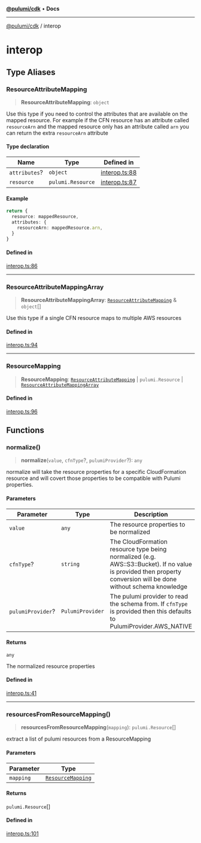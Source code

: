 [**@pulumi/cdk**](README.md) • **Docs**

***

[@pulumi/cdk](README.md) / interop

# interop

## Type Aliases

### ResourceAttributeMapping

> **ResourceAttributeMapping**: `object`

Use this type if you need to control the attributes that are available on the
mapped resource. For example if the CFN resource has an attribute called `resourceArn` and
the mapped resource only has an attribute called `arn` you can return the extra `resourceArn`
attribute

#### Type declaration

| Name | Type | Defined in |
| ------ | ------ | ------ |
| `attributes`? | `object` | [interop.ts:88](https://github.com/pulumi/pulumi-cdk/blob/main/src/interop.ts#L88) |
| `resource` | `pulumi.Resource` | [interop.ts:87](https://github.com/pulumi/pulumi-cdk/blob/main/src/interop.ts#L87) |

#### Example

```ts
return {
  resource: mappedResource,
  attributes: {
    resourceArn: mappedResource.arn,
  }
}
```

#### Defined in

[interop.ts:86](https://github.com/pulumi/pulumi-cdk/blob/main/src/interop.ts#L86)

***

### ResourceAttributeMappingArray

> **ResourceAttributeMappingArray**: [`ResourceAttributeMapping`](Namespace.interop.md#resourceattributemapping) & `object`[]

Use this type if a single CFN resource maps to multiple AWS resources

#### Defined in

[interop.ts:94](https://github.com/pulumi/pulumi-cdk/blob/main/src/interop.ts#L94)

***

### ResourceMapping

> **ResourceMapping**: [`ResourceAttributeMapping`](Namespace.interop.md#resourceattributemapping) \| `pulumi.Resource` \| [`ResourceAttributeMappingArray`](Namespace.interop.md#resourceattributemappingarray)

#### Defined in

[interop.ts:96](https://github.com/pulumi/pulumi-cdk/blob/main/src/interop.ts#L96)

## Functions

### normalize()

> **normalize**(`value`, `cfnType`?, `pulumiProvider`?): `any`

normalize will take the resource properties for a specific CloudFormation resource and
will covert those properties to be compatible with Pulumi properties.

#### Parameters

| Parameter | Type | Description |
| ------ | ------ | ------ |
| `value` | `any` | The resource properties to be normalized |
| `cfnType`? | `string` | The CloudFormation resource type being normalized (e.g. AWS::S3::Bucket). If no value is provided then property conversion will be done without schema knowledge |
| `pulumiProvider`? | `PulumiProvider` | The pulumi provider to read the schema from. If `cfnType` is provided then this defaults to PulumiProvider.AWS_NATIVE |

#### Returns

`any`

The normalized resource properties

#### Defined in

[interop.ts:41](https://github.com/pulumi/pulumi-cdk/blob/main/src/interop.ts#L41)

***

### resourcesFromResourceMapping()

> **resourcesFromResourceMapping**(`mapping`): `pulumi.Resource`[]

extract a list of pulumi resources from a ResourceMapping

#### Parameters

| Parameter | Type |
| ------ | ------ |
| `mapping` | [`ResourceMapping`](Namespace.interop.md#resourcemapping) |

#### Returns

`pulumi.Resource`[]

#### Defined in

[interop.ts:101](https://github.com/pulumi/pulumi-cdk/blob/main/src/interop.ts#L101)
